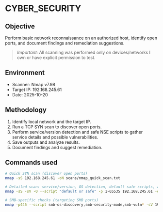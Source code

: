 # CYBER_SECURITY

## Objective
Perform basic network reconnaissance on an authorized host, identify open ports, and document findings and remediation suggestions.

> *Important:* All scanning was performed only on devices/networks I own or have explicit permission to test.

## Environment
- Scanner: Nmap v7.98 
- Target IP: 192.168.245.61
- Date: 2025-10-20

## Methodology
1. Identify local network and the target IP.
2. Run a TCP SYN scan to discover open ports.
3. Perform service/version detection and safe NSE scripts to gather service details and possible vulnerabilities.
4. Save outputs and analyze results.
5. Document findings and suggest remediation.

## Commands used
```bash
# Quick SYN scan (discover open ports)
nmap -sS 192.168.245.61 -oN scans/nmap_quick_scan.txt

# Detailed scan: service/version, OS detection, default safe scripts, all ports
nmap -sS -sV -O --script "default or safe" -p 1-65535 192.168.245.61 -oN scans/nmap_detailed_scan.txt

# SMB-specific checks (targeting SMB ports)
nmap -p445 --script smb-os-discovery,smb-security-mode,smb-vuln* -sV 192.168.245.61 -oN scans/nmap_smb_scan.txt
